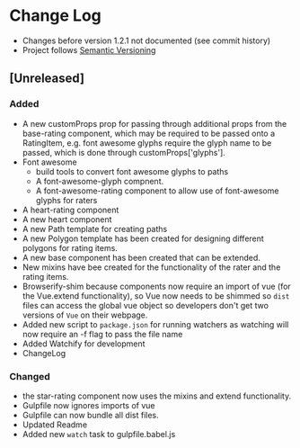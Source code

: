 # Change Log
- Changes before version 1.2.1 not documented (see commit history)
- Project follows [Semantic Versioning](http://semver.org/)

## [Unreleased]

### Added
- A new customProps prop for passing through additional props from the base-rating component, which may be required to be passed onto a RatingItem, e.g. font awesome glyphs require the glyph name to be passed, which is done through customProps['glyphs'].
- Font awesome
  - build tools to convert font awesome glyphs to paths
  - A font-awesome-glyph compnent.
  - A font-awesome-rating component to allow use of font-awesome glyphs for  raters
- A heart-rating component
- A new heart component
- A new Path template for creating paths
- A new Polygon template has been created for designing different polygons for rating items.
- A new base component has been created that can be extended.
- New mixins have bee created for the functionality of the rater and the rating items.
- Browserify-shim because components now require an import of vue (for the Vue.extend functionality), so Vue now needs to be shimmed so `dist` files can access the global vue object so developers don't get two versions of `Vue` on their webpage.
- Added new script to `package.json` for running watchers as watching will now require an -f flag to pass the file name
- Added Watchify for development
- ChangeLog

### Changed
- the star-rating component now uses the mixins and extend functionality.
- Gulpfile now ignores imports of vue
- Gulpfile can now bundle all dist files.
- Updated Readme
- Added new `watch` task to gulpfile.babel.js


